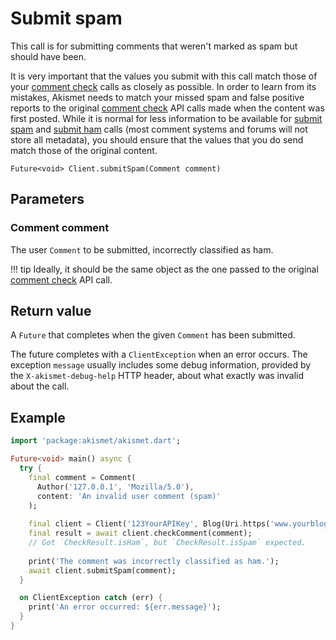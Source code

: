 # Submit spam
This call is for submitting comments that weren't marked as spam but should have been.

It is very important that the values you submit with this call match those of your [comment check](comment_check.md) calls as closely as possible.
In order to learn from its mistakes, Akismet needs to match your missed spam and false positive reports
to the original [comment check](comment_check.md) API calls made when the content was first posted. While it is normal for less information
to be available for [submit spam](submit_spam.md) and [submit ham](submit_ham.md) calls (most comment systems and forums will not store all metadata),
you should ensure that the values that you do send match those of the original content.

```
Future<void> Client.submitSpam(Comment comment)
```

## Parameters

### Comment **comment**
The user `Comment` to be submitted, incorrectly classified as ham.

!!! tip
    Ideally, it should be the same object as the one passed to the original [comment check](comment_check.md) API call.

## Return value
A `Future` that completes when the given `Comment` has been submitted.

The future completes with a `ClientException` when an error occurs.
The exception `message` usually includes some debug information, provided by the `X-akismet-debug-help` HTTP header, about what exactly was invalid about the call.

## Example

```dart
import 'package:akismet/akismet.dart';

Future<void> main() async {
  try {
    final comment = Comment(
      Author('127.0.0.1', 'Mozilla/5.0'),
      content: 'An invalid user comment (spam)'
    );
    
    final client = Client('123YourAPIKey', Blog(Uri.https('www.yourblog.com', '/')));
    final result = await client.checkComment(comment);
    // Got `CheckResult.isHam`, but `CheckResult.isSpam` expected.
    
    print('The comment was incorrectly classified as ham.');
    await client.submitSpam(comment);
  }

  on ClientException catch (err) {
    print('An error occurred: ${err.message}');
  }
}
```
